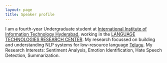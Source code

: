 ```yaml
---
layout: page
title: Speaker profile
---
```


I am a fourth-year Undergraduate student at [International Institute of Information Technology Hyderabad](https://www.iiit.ac.in/), working in the [LANGUAGE TECHNOLOGIES RESEARCH CENTER](https://ltrc.iiit.ac.in/). My research focussed on building and understanding NLP systems for low-resource language [Telugu](https://en.wikipedia.org/wiki/Telugu_language).
My Research Interests: Sentiment Analysis, Emotion Identification, Hate Speech Detection, Summarization.